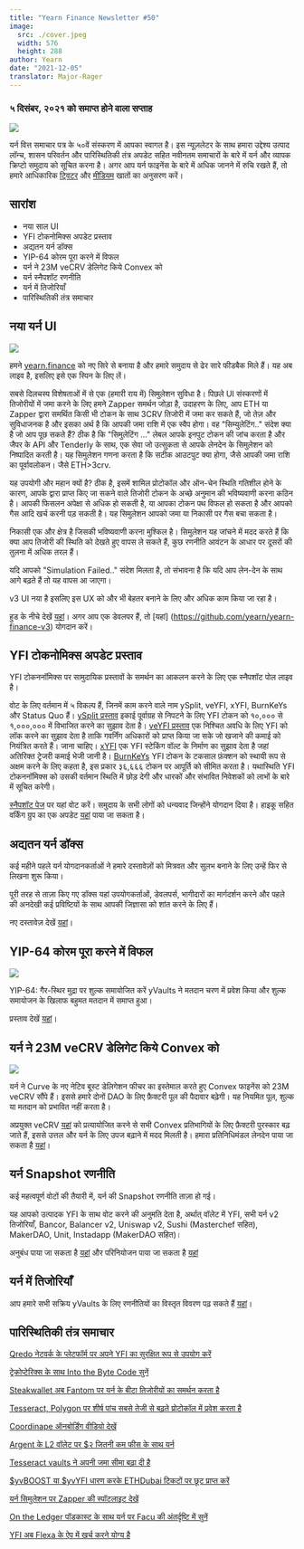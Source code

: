 ```yaml
---
title: "Yearn Finance Newsletter #50"
image:
  src: ./cover.jpeg
  width: 576
  height: 288
author: Yearn
date: "2021-12-05"
translator: Major-Rager
---
```


### ५ दिसंबर, २०२१ को समाप्त होने वाला सप्ताह

![](./cover.jpeg?w=576&h=288)

यर्न वित्त समाचार पत्र के ५०वें संस्करण में आपका स्वागत है। इस न्यूज़लेटर के साथ हमारा उद्देश्य उत्पाद लॉन्च, शासन परिवर्तन और पारिस्थितिकी तंत्र अपडेट सहित नवीनतम समाचारों के बारे में यर्न और व्यापक क्रिप्टो समुदाय को सूचित करना है। अगर आप यर्न फाइनेंस के बारे में अधिक जानने में रुचि रखते हैं, तो हमारे आधिकारिक [ट्विटर](https://twitter.com/iearnfinance) और [मीडियम](https://medium.com/iearn) खातों का अनुसरण करें।

## सारांश

- नया साल UI
- YFI टोकनोमिक्स अपडेट प्रस्ताव
- अद्यतन यर्न डॉक्स
- YIP-64 कोरम पूरा करने में विफल
- यर्न ने 23M veCRV डेलिगेट किये Convex को
- यर्न स्नैपशॉट रणनीति
- यर्न में तिजोरियाँ
- पारिस्थितिकी तंत्र समाचार

## नया यर्न UI

![](./image2.jpg?w=512&h=512)

हमने [yearn.finance](https://yearn.finance/) को नए सिरे से बनाया है और हमारे समुदाय से ढेर सारे फीडबैक मिले हैं। यह अब लाइव है, इसलिए इसे एक स्पिन के लिए लें।

सबसे दिलचस्प विशेषताओं में से एक (हमारी राय में) सिमुलेशन सुविधा है। पिछले UI संस्करणों में तिजोरीयों में जमा करने के लिए हमने Zapper समर्थन जोड़ा है, उदाहरण के लिए, आप ETH या Zapper द्वारा समर्थित किसी भी टोकन के साथ 3CRV तिजोरी में जमा कर सकते हैं, जो तेज़ और सुविधाजनक है और इसका अर्थ है कि आपकी जमा राशि में एक स्वैप होगा। वह "सिम्युलेटिंग.." संदेश क्या है जो आप पूछ सकते हैं? ठीक है कि "सिमुलेटिंग ..." लेबल आपके इनपुट टोकन की जांच करता है और जैपर के API और Tenderly के साथ, एक सेवा जो उत्सुकता से आपके लेनदेन के सिमुलेशन को निष्पादित करती है। यह सिमुलेशन गणना करता है कि सटीक आउटपुट क्या होगा, जैसे आपकी जमा राशि का पूर्वावलोकन। जैसे ETH>3crv.

यह उपयोगी और महान क्यों है? ठीक है, इसमें शामिल प्रोटोकॉल और ऑन-चेन स्थिति गतिशील होने के कारण, आपके द्वारा प्राप्त किए जा सकने वाले तिजोरी टोकन के अच्छे अनुमान की भविष्यवाणी करना कठिन है। आपकी फिसलन अपेक्षा से अधिक हो सकती है, या आपका टोकन पथ विफल हो सकता है और आपको गैस आदि खर्च करनी पड़ सकती है। यह सिमुलेशन आपको जमा या निकासी पर गैस बचा सकता है।

निकासी एक और क्षेत्र है जिसकी भविष्यवाणी करना मुश्किल है। सिमुलेशन यह जांचने में मदद करते हैं कि क्या आप तिजोरी की स्थिति को देखते हुए वापस ले सकते हैं, कुछ रणनीति आवंटन के आधार पर दूसरों की तुलना में अधिक तरल हैं।

यदि आपको "Simulation Failed.." संदेश मिलता है, तो संभावना है कि यदि आप लेन-देन के साथ आगे बढ़ते हैं तो यह वापस आ जाएगा।

v3 UI नया है इसलिए इस UX को और भी बेहतर बनाने के लिए और अधिक काम किया जा रहा है।

हुड के नीचे देखें [यहां](https://medium.com/iearn/yearn-ui-v3-0-a194355bdb1f)। अगर आप एक डेवलपर हैं, तो [यहां] (https://github.com/yearn/yearn-finance-v3) योगदान करें।

## YFI टोकनोमिक्स अपडेट प्रस्ताव

YFI टोकननॉमिक्स पर सामुदायिक प्रस्तावों के समर्थन का आकलन करने के लिए एक स्नैपशॉट पोल लाइव है।

वोट के लिए वर्तमान में ५ विकल्प हैं, जिनमें काम करने वाले नाम ySplit, veYFI, xYFI, BurnKeYs और Status Quo हैं। [ySplit प्रस्ताव](https://docs.google.com/document/d/1dAWTkS_ZsXNy7mKKjOFUjILSlLsLz9KhGfLrwVu0GUg/edit) इकाई पूर्वाग्रह से निपटने के लिए YFI टोकन को १०,००० से १,०००,००० में विभाजित करने का सुझाव देता है। [veYFI प्रस्ताव](https://docs.google.com/document/d/1hoi-IVccOB6iUJYzuApVbyjbQBx8-M0UuzZosb9wlWM/edit) एक निश्चित अवधि के लिए YFI को लॉक करने का सुझाव देता है ताकि गवर्निंग अधिकारों को प्राप्त किया जा सके जो खजाने की कमाई को नियंत्रित करते हैं। जाना चाहिए। [xYFI](https://docs.google.com/document/d/1ev16BXu3bDC8zMSBvHmxMWIeD82ptZck6SJAO5frV5g/edit) एक YFI स्टेकिंग वॉल्ट के निर्माण का सुझाव देता है जहां अतिरिक्त ट्रेजरी कमाई भेजी जानी है। [BurnKeYs](https://docs.google.com/document/d/1BqmRsfdfCIaCtNZULdhKqUJzpKdaHE1XOGQlVp2nuSc/edit) YFI टोकन के टकसाल फ़ंक्शन को स्थायी रूप से अक्षम करने के लिए कहता है, इस प्रकार ३६,६६६ टोकन पर आपूर्ति को सीमित करता है। यथास्थिति YFI टोकननॉमिक्स को उसकी वर्तमान स्थिति में छोड़ देगी और धारकों और संभावित निवेशकों को लाभों के बारे में सूचित करेगी।

[स्नैपशॉट पेज](https://yearn.snapshot.page/#/proposal/0x783cb3d57dd59b2827f6a42967375f06504cc947eba3c0e495c7b29ffd47aea) पर यहां वोट करें। समुदाय के सभी लोगों को धन्यवाद जिन्होंने योगदान दिया है। हाइकू सहित वर्किंग ग्रुप का एक अपडेट [यहां](https://docs.google.com/document/d/1-YEfXqXgTm-qzhPRUKs5allfX1XqYUOYwr_49FApnLU/edit) पाया जा सकता है।

## अद्यतन यर्न डॉक्स

कई महीने पहले यर्न योगदानकर्ताओं ने हमारे दस्तावेज़ों को मित्रवत और सुलभ बनाने के लिए उन्हें फिर से लिखना शुरू किया।

पूरी तरह से ताज़ा किए गए डॉक्स यहां उपयोगकर्ताओं, डेवलपर्स, भागीदारों का मार्गदर्शन करने और पहले की अनदेखी कई प्रविष्टियों के साथ आपकी जिज्ञासा को शांत करने के लिए हैं।

नए दस्तावेज़ देखें [यहां](https://docs.yearn.finance/)।

## YIP-64 कोरम पूरा करने में विफल

![](./image3.jpg?w=1100&h=759)

YIP-64: गैर-स्थिर मुद्रा पर शुल्क समायोजित करें yVaults ने मतदान चरण में प्रवेश किया और शुल्क समायोजन के खिलाफ बहुमत मतदान में समाप्त हुआ।

प्रस्ताव देखें [यहां](https://snapshot.org/#/ybaby.eth/proposal/0xfe7296601d199b89a8aa53f95d6243ef935d736bea2f13109979d8d5098017d2)।

## यर्न ने 23M veCRV डेलिगेट किये Convex को

![](./image4.jpg?w=873&h=615)

यर्न ने Curve के नए नेटिव बूस्ट डेलिगेशन फीचर का इस्तेमाल करते हुए Convex फाइनेंस को 23M veCRV सौंपे हैं। इससे हमारे दोनों DAO के लिए फ़ैक्टरी पूल की पैदावार बढ़ेगी। यह नियमित पूल, शुल्क या मतदान को प्रभावित नहीं करता है।

अप्रयुक्त veCRV [यहां](https://convex-boost-delegation.vercel.app/) को प्रत्यायोजित करने से सभी Convex प्रतिभागियों के लिए फ़ैक्टरी पुरस्कार बढ़ जाते हैं, इससे उत्तल और यर्न के लिए उपज बढ़ाने में मदद मिलती है। हमारा प्रतिनिधिमंडल लेनदेन पाया जा सकता है [यहां](https://etherscan.io/tx/0x4734c879b23c678cb97ba90591e16a14f1f7a2e0a7d71bfa67d2e7bb5d718e5f)।

## यर्न Snapshot रणनीति

कई महत्वपूर्ण वोटों की तैयारी में, यर्न की Snapshot रणनीति ताज़ा हो गई।

यह आपको उत्पादक YFI के साथ वोट करने की अनुमति देता है, अर्थात् वॉलेट में YFI, सभी यर्न v2 तिजोरियाँ, Bancor, Balancer v2, Uniswap v2, Sushi (Masterchef सहित), MakerDAO, Unit, Instadapp (MakerDAO सहित)।

अनुबंध पाया जा सकता है [यहां](https://github.com/yearn/snapshot-strategy) और परिनियोजन पाया जा सकता है [यहां](https://etherscan.io/address/0xA79e803FffE9DA37477ddaFD7C6F3dbDCa1C566C#code)

## यर्न में तिजोरियाँ

आप हमारे सभी सक्रिय yVaults के लिए रणनीतियों का विस्तृत विवरण पढ़ सकते हैं [यहां](https://medium.com/yearn-state-of-the-vaults/the-vaults-at-yearn-9237905ffed3)।

## पारिस्थितिकी तंत्र समाचार

[Qredo नेटवर्क के प्लेटफॉर्म पर अपने YFI का सुरक्षित रूप से उपयोग करें](https://twitter.com/QredoNetwork/status/1461031928564436994)

[ट्रेकोप्टेरिक्स के साथ Into the Byte Code सुनें](https://twitter.com/benmercerdev/status/1464347991674863626?s=21)

[Steakwallet अब Fantom पर यर्न के बीटा तिजोरीयों का समर्थन करता है](https://twitter.com/steakwallet/status/1463623834389602311?s=21)

[Tesseract, Polygon पर शीर्ष पांच सबसे तेजी से बढ़ते प्रोटोकॉल में प्रवेश करता है](https://twitter.com/marketdky/status/1461734313636945926?s=21)

[Coordinape ऑनबोर्डिंग वीडियो देखें](https://twitter.com/coordinape/status/1460591450413015043?s=21)

[Argent के L2 वॉलेट पर $२ जितनी कम फीस के साथ यर्न](https://twitter.com/argentHQ/status/1468934923264401419)

[Tesseract vaults ने अपनी जमा सीमा बढ़ा दी है](https://twitter.com/tesseract_fi/status/1468217220966801413)

[$yvBOOST या $yvYFI धारण करके ETHDubai टिकटों पर छूट प्राप्त करें](https://twitter.com/ETHDubaiConf/status/1467068791456923648)

[यर्न सिमुलेशन पर Zapper की स्पॉटलाइट देखें](https://twitter.com/zapper_fi/status/1466447565302517765)

[On the Ledger पॉडकास्ट के साथ यर्न पर Facu की अंतर्दृष्टि में सुनें](https://twitter.com/Ledger/status/1465678701635506185)

[YFI अब Flexa के ऐप में खर्च करने योग्य है](https://twitter.com/FlexaHQ/status/1469092114038415364)
